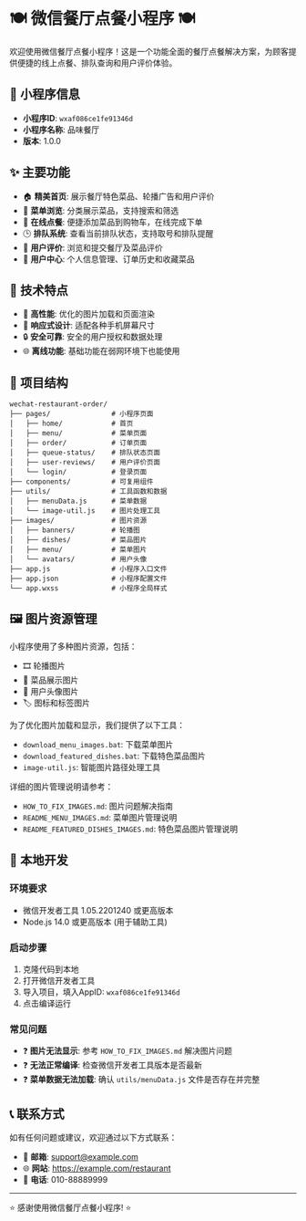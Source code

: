 # 🍽️ 微信餐厅点餐小程序 🍽️

欢迎使用微信餐厅点餐小程序！这是一个功能全面的餐厅点餐解决方案，为顾客提供便捷的线上点餐、排队查询和用户评价体验。

## 📱 小程序信息

- **小程序ID**: `wxaf086ce1fe91346d`
- **小程序名称**: 品味餐厅
- **版本**: 1.0.0

## ✨ 主要功能

- 🏠 **精美首页**: 展示餐厅特色菜品、轮播广告和用户评价
- 🍲 **菜单浏览**: 分类展示菜品，支持搜索和筛选
- 🛒 **在线点餐**: 便捷添加菜品到购物车，在线完成下单
- 🕒 **排队系统**: 查看当前排队状态，支持取号和排队提醒
- 💬 **用户评价**: 浏览和提交餐厅及菜品评价
- 👤 **用户中心**: 个人信息管理、订单历史和收藏菜品

## 🚀 技术特点

- 💯 **高性能**: 优化的图片加载和页面渲染
- 📱 **响应式设计**: 适配各种手机屏幕尺寸
- 🔒 **安全可靠**: 安全的用户授权和数据处理
- 🌐 **离线功能**: 基础功能在弱网环境下也能使用

## 📂 项目结构

```
wechat-restaurant-order/
├── pages/               # 小程序页面
│   ├── home/            # 首页
│   ├── menu/            # 菜单页面
│   ├── order/           # 订单页面
│   ├── queue-status/    # 排队状态页面
│   ├── user-reviews/    # 用户评价页面
│   └── login/           # 登录页面
├── components/          # 可复用组件
├── utils/               # 工具函数和数据
│   ├── menuData.js      # 菜单数据
│   └── image-util.js    # 图片处理工具
├── images/              # 图片资源
│   ├── banners/         # 轮播图
│   ├── dishes/          # 菜品图片
│   ├── menu/            # 菜单图片
│   └── avatars/         # 用户头像
├── app.js               # 小程序入口文件
├── app.json             # 小程序配置文件
└── app.wxss             # 小程序全局样式
```

## 🖼️ 图片资源管理

小程序使用了多种图片资源，包括：
- 🎞️ 轮播图片
- 🍜 菜品展示图片
- 👥 用户头像图片
- 🏷️ 图标和标签图片

为了优化图片加载和显示，我们提供了以下工具：
- `download_menu_images.bat`: 下载菜单图片
- `download_featured_dishes.bat`: 下载特色菜品图片
- `image-util.js`: 智能图片路径处理工具

详细的图片管理说明请参考：
- `HOW_TO_FIX_IMAGES.md`: 图片问题解决指南
- `README_MENU_IMAGES.md`: 菜单图片管理说明
- `README_FEATURED_DISHES_IMAGES.md`: 特色菜品图片管理说明

## 🔧 本地开发

### 环境要求
- 微信开发者工具 1.05.2201240 或更高版本
- Node.js 14.0 或更高版本 (用于辅助工具)

### 启动步骤
1. 克隆代码到本地
2. 打开微信开发者工具
3. 导入项目，填入AppID: `wxaf086ce1fe91346d`
4. 点击编译运行

### 常见问题
- ❓ **图片无法显示**: 参考 `HOW_TO_FIX_IMAGES.md` 解决图片问题
- ❓ **无法正常编译**: 检查微信开发者工具版本是否最新
- ❓ **菜单数据无法加载**: 确认 `utils/menuData.js` 文件是否存在并完整

## 📞 联系方式

如有任何问题或建议，欢迎通过以下方式联系：

- 📧 **邮箱**: support@example.com
- 🌐 **网站**: https://example.com/restaurant
- 📱 **电话**: 010-88889999

---

⭐ 感谢使用微信餐厅点餐小程序! ⭐ 